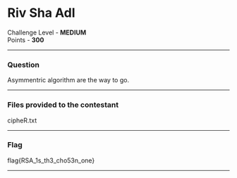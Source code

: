 # Riv Sha Adl

Challenge Level - __MEDIUM__  
Points - __300__

---
### Question
Asymmentric algorithm are the way to go. 

---
### Files provided to the contestant
cipheR.txt

---
### Flag
flag{RSA_1s_th3_cho53n_one}

---
